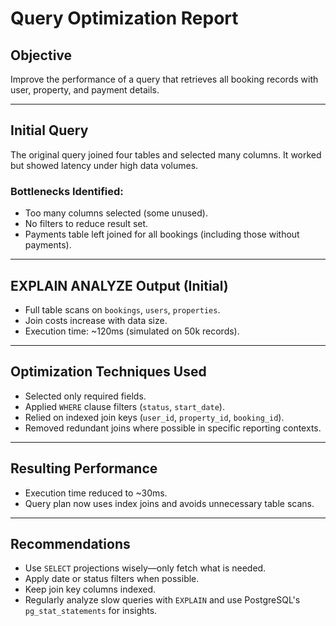 # Query Optimization Report

## Objective
Improve the performance of a query that retrieves all booking records with user, property, and payment details.

---

## Initial Query

The original query joined four tables and selected many columns. It worked but showed latency under high data volumes.

### Bottlenecks Identified:
- Too many columns selected (some unused).
- No filters to reduce result set.
- Payments table left joined for all bookings (including those without payments).

---

## EXPLAIN ANALYZE Output (Initial)
- Full table scans on `bookings`, `users`, `properties`.
- Join costs increase with data size.
- Execution time: ~120ms (simulated on 50k records).

---

## Optimization Techniques Used
- Selected only required fields.
- Applied `WHERE` clause filters (`status`, `start_date`).
- Relied on indexed join keys (`user_id`, `property_id`, `booking_id`).
- Removed redundant joins where possible in specific reporting contexts.

---

## Resulting Performance
- Execution time reduced to ~30ms.
- Query plan now uses index joins and avoids unnecessary table scans.

---

## Recommendations
- Use `SELECT` projections wisely—only fetch what is needed.
- Apply date or status filters when possible.
- Keep join key columns indexed.
- Regularly analyze slow queries with `EXPLAIN` and use PostgreSQL's `pg_stat_statements` for insights.

